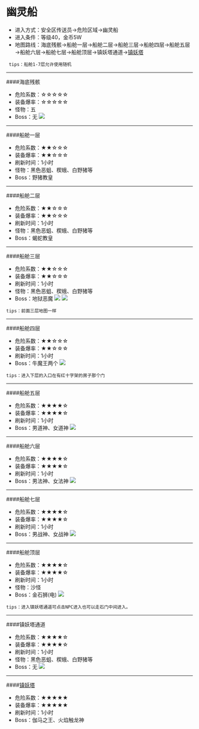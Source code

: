 # 幽灵船

* 进入方式：安全区传送员→危险区域→幽灵船
* 进入条件：等级40，金币5W
* 地图路线：海底残骸→船舱一层→船舱二层→船舱三层→船舱四层→船舱五层→船舱六层→船舱七层→船舱顶层→镇妖塔通道→[镇妖塔](镇妖塔.html)

```
 tips：船舱1-7层允许使用随机
```

-------


####海底残骸
* 危险系数：☆☆☆☆☆
* 装备爆率：☆☆☆☆☆
* 怪物：五
* Boss：无
![](maps/幽灵船.png)

-------


####船舱一层
* 危险系数：★★☆☆☆
* 装备爆率：★★☆☆☆
* 刷新时间：1小时
* 怪物：黑色恶蛆、楔蛾、白野猪等
* Boss：野猪教皇

-------


####船舱二层
* 危险系数：★★☆☆☆
* 装备爆率：★★☆☆☆
* 刷新时间：1小时
* 怪物：黑色恶蛆、楔蛾、白野猪等
* Boss：蝎蛇教皇

-------


####船舱三层
* 危险系数：★★☆☆☆
* 装备爆率：★★☆☆☆
* 刷新时间：1小时
* 怪物：黑色恶蛆、楔蛾、白野猪等
* Boss：地狱恶魔
![](maps/船舱一层1.png)
![](maps/船舱一层2.png)

```
tips：前面三层地图一样
```

-------


####船舱四层
* 危险系数：★★☆☆☆
* 装备爆率：★★☆☆☆
* 刷新时间：1小时
* Boss：牛魔王两个
![](maps/船舱四层.png)

```
tips：进入下层的入口在有红十字架的房子那个门
```

-------


####船舱五层
* 危险系数：★★★★☆
* 装备爆率：★★★★☆
* 刷新时间：1小时
* Boss：男道神、女道神
![](maps/船舱五层.png)

-------


####船舱六层
* 危险系数：★★★★☆
* 装备爆率：★★★★☆
* 刷新时间：1小时
* Boss：男法神、女法神
![](maps/船舱六层.png)

-------


####船舱七层
* 危险系数：★★★★☆
* 装备爆率：★★★★☆
* 刷新时间：1小时
* Boss：男战神、女战神
![](maps/船舱六层.png)

-------

####船舱顶层
* 危险系数：★★★★☆
* 装备爆率：★★★★☆
* 刷新时间：1小时
* 怪物：沙怪
* Boss：金石狮(电)
![](maps/船舱顶层.png)

```
tips：进入镇妖塔通道可点击NPC进入也可以走石门中间进入。
```

-------

####镇妖塔通道
* 危险系数：★★★★☆
* 装备爆率：★★★★☆
* 刷新时间：1小时
* 怪物：黑色恶蛆、楔蛾、白野猪等
* Boss：无
![](maps/镇妖塔通道.png)

-------
####[镇妖塔](镇妖塔.html)
* 危险系数：★★★★★
* 装备爆率：★★★★★
* 刷新时间：1小时
* Boss：伽马之王、火焰触龙神


















